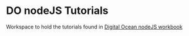 # DO nodeJS Tutorials
Workspace to hold the tutorials found in [Digital Ocean nodeJS workbook](https://assets.digitalocean.com/books/how-to-code-in-nodejs.pdf)
